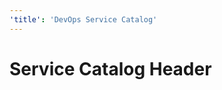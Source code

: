```yaml
---
'title': 'DevOps Service Catalog'
---
```


# Service Catalog Header


<!-- ##DOCS-SOURCER-START
{"sourcePlugin":"Local File Copier","hash":"3804b1005a560115567fd35f937524ea"}
##DOCS-SOURCER-END -->
